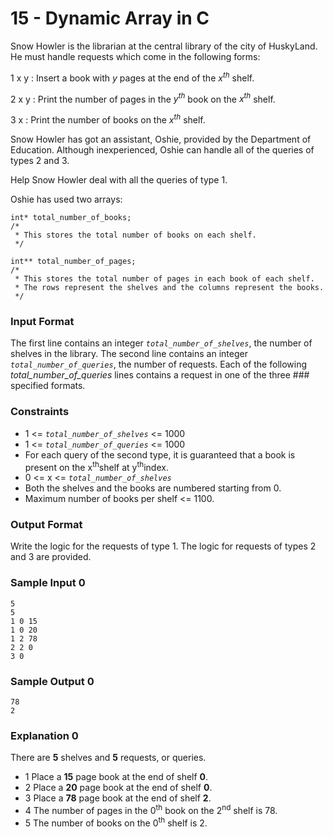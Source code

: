 # 15 - Dynamic Array in C

Snow Howler is the librarian at the central library of the city of HuskyLand. He must handle requests which come in the following forms:

1 x y : Insert a book with _y_ pages at the end of the _x<sup>th</sup>_ shelf.

2 x y : Print the number of pages in the _y<sup>th</sup>_ book on the _x<sup>th</sup>_ shelf.

3 x : Print the number of books on the _x<sup>th</sup>_ shelf.

Snow Howler has got an assistant, Oshie, provided by the Department of Education. Although inexperienced, Oshie can handle all of the queries of types 2 and 3.

Help Snow Howler deal with all the queries of type 1.

Oshie has used two arrays:
````
int* total_number_of_books;
/*
 * This stores the total number of books on each shelf.
 */

int** total_number_of_pages;
/*
 * This stores the total number of pages in each book of each shelf.
 * The rows represent the shelves and the columns represent the books.
 */
 ````
### Input Format

The first line contains an integer _`total_number_of_shelves`_, the number of shelves in the library.
The second line contains an integer _`total_number_of_queries`_, the number of requests.
Each of the following _total_number_of_queries_ lines contains a request in one of the three ### specified formats.

### Constraints

- 1 <= _`total_number_of_shelves`_ <= 1000
- 1 <= _`total_number_of_queries`_ <= 1000
- For each query of the second type, it is guaranteed that a book is present on the x<sup>th</sup>shelf at y<sup>th</sup>index.
- 0 <= x <= _`total_number_of_shelves`_
- Both the shelves and the books are numbered starting from 0.
- Maximum number of books per shelf <= 1100.

### Output Format

Write the logic for the requests of type 1. The logic for requests of types 2 and 3 are provided.

### Sample Input 0
````
5
5
1 0 15
1 0 20
1 2 78
2 2 0
3 0
````
### Sample Output 0
````
78
2
````
### Explanation 0

There are __5__ shelves and __5__ requests, or queries.
- 1 Place a __15__ page book at the end of shelf __0__.
- 2 Place a __20__ page book at the end of shelf __0__.
- 3 Place a __78__ page book at the end of shelf __2__.
- 4 The number of pages in the 0<sup>th</sup> book on the 2<sup>nd</sup> shelf is 78.
- 5 The number of books on the 0<sup>th</sup> shelf is 2.
